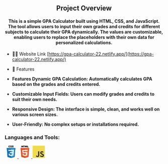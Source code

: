 <h2 align="center">Project Overview</h2>
<h4 align="center">This is a simple GPA Calculator built using HTML, CSS, and JavaScript. The tool allows users to input their own grades and credits for different subjects to calculate their GPA dynamically. The values are customizable, enabling users to replace the placeholders with their own data for personalized calculations.</h4>

- 👨‍💻 Website Link [https://gpa-calculator-22.netlify.app/](https://gpa-calculator-22.netlify.app/)

- 💬 Features
- **Features Dynamic GPA Calculation: Automatically calculates GPA based on the grades and credits entered.**
- **Customizable Input Fields: Users can modify grades and credits to suit their own needs.**
- **Responsive Design: The interface is simple, clean, and works well on various screen sizes.**
- **User-Friendly: No complex setups or installations required.**


<p align="left">
</p>

<h3 align="left">Languages and Tools:</h3>
<p align="left"> <a href="https://www.w3schools.com/css/" target="_blank" rel="noreferrer"> <img src="https://raw.githubusercontent.com/devicons/devicon/master/icons/css3/css3-original-wordmark.svg" alt="css3" width="40" height="40"/> </a> <a href="https://www.w3.org/html/" target="_blank" rel="noreferrer"> <img src="https://raw.githubusercontent.com/devicons/devicon/master/icons/html5/html5-original-wordmark.svg" alt="html5" width="40" height="40"/> </a> <a href="https://developer.mozilla.org/en-US/docs/Web/JavaScript" target="_blank" rel="noreferrer"> <img src="https://raw.githubusercontent.com/devicons/devicon/master/icons/javascript/javascript-original.svg" alt="javascript" width="40" height="40"/> </a> </p>
